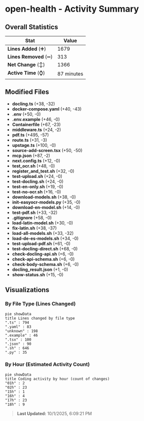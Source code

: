 # open-health - Activity Summary 

## Overall Statistics

| Stat                   | Value                                                             |
| ---------------------- | ----------------------------------------------------------------- |
| **Lines Added** (➕)   | 1679                                          |
| **Lines Removed** (➖) | 313                                        |
| **Net Change** (↕)    | 1366                |
| **Active Time** (⌚)   | 87 minutes |


## Modified Files
- **docling.ts** (+38, -32)
- **docker-compose.yaml** (+40, -43)
- **.env** (+50, -0)
- **.env.example** (+46, -0)
- **Containerfile** (+67, -23)
- **middleware.ts** (+24, -2)
- **pdf.ts** (+495, -57)
- **route.ts** (+31, -3)
- **upstage.ts** (+100, -0)
- **source-add-screen.tsx** (+50, -50)
- **mcp.json** (+87, -2)
- **next.config.ts** (+12, -0)
- **test_ocr.sh** (+48, -0)
- **register_and_test.sh** (+32, -0)
- **test-upload.sh** (+24, -0)
- **test-docling.sh** (+24, -0)
- **test-en-only.sh** (+19, -0)
- **test-no-ocr.sh** (+16, -0)
- **download-models.sh** (+38, -0)
- **init-easyocr-models.py** (+35, -0)
- **download-en-model.sh** (+14, -0)
- **test-pdf.sh** (+33, -32)
- **.gitignore** (+58, -0)
- **load-latin-model.sh** (+30, -0)
- **fix-latin.sh** (+38, -37)
- **load-all-models.sh** (+33, -32)
- **load-de-es-models.sh** (+34, -0)
- **test-upload-pdf.sh** (+61, -0)
- **test-docling-direct.sh** (+68, -0)
- **check-docling-api.sh** (+6, -0)
- **check-api-schema.sh** (+6, -0)
- **check-body-schema.sh** (+6, -0)
- **docling_result.json** (+1, -0)
- **show-status.sh** (+15, -0)

## Visualizations

### By File Type (Lines Changed)

```mermaid
pie showData
title Lines changed by file type
".ts" : 794
".yaml" : 83
"unknown" : 198
".example" : 46
".tsx" : 100
".json" : 90
".sh" : 646
".py" : 35
```

### By Hour (Estimated Activity Count)

```mermaid
pie showData
title Coding activity by hour (count of changes)
"01h" : 2
"02h" : 23
"15h" : 1
"16h" : 4
"17h" : 23
"18h" : 9
```


> **Last Updated:** 10/1/2025, 6:09:21 PM